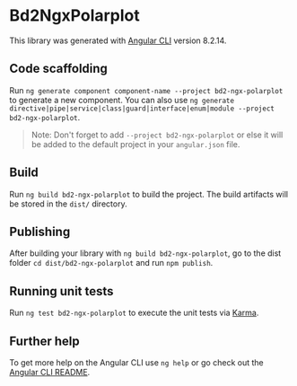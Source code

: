# Bd2NgxPolarplot

This library was generated with [Angular CLI](https://github.com/angular/angular-cli) version 8.2.14.

## Code scaffolding

Run `ng generate component component-name --project bd2-ngx-polarplot` to generate a new component. You can also use `ng generate directive|pipe|service|class|guard|interface|enum|module --project bd2-ngx-polarplot`.
> Note: Don't forget to add `--project bd2-ngx-polarplot` or else it will be added to the default project in your `angular.json` file. 

## Build

Run `ng build bd2-ngx-polarplot` to build the project. The build artifacts will be stored in the `dist/` directory.

## Publishing

After building your library with `ng build bd2-ngx-polarplot`, go to the dist folder `cd dist/bd2-ngx-polarplot` and run `npm publish`.

## Running unit tests

Run `ng test bd2-ngx-polarplot` to execute the unit tests via [Karma](https://karma-runner.github.io).

## Further help

To get more help on the Angular CLI use `ng help` or go check out the [Angular CLI README](https://github.com/angular/angular-cli/blob/master/README.md).
